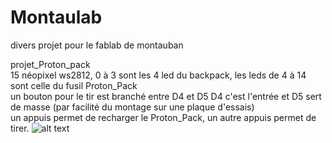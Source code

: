 # Montaulab
divers projet pour le fablab de montauban<br>

projet_Proton_pack<br>
15 néopixel ws2812, 0 à 3 sont les 4 led du backpack, les leds de 4 à 14 sont celle du fusil Proton_Pack<br>
un bouton pour le tir est branché entre D4 et D5 D4 c'est l'entrée et D5 sert de masse (par facilité du montage sur une plaque d'essais)<br>
un appuis permet de recharger le Proton_Pack, un autre appuis permet de tirer.
![alt text](https://live.staticflickr.com/193/491862718_144b6c2fd0_z.jpg)

<br>



